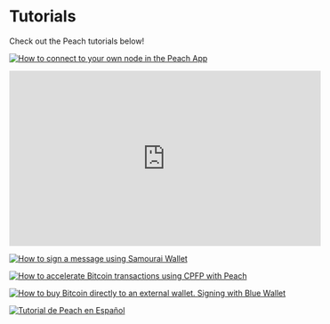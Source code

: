 # Tutorials

Check out the Peach tutorials below!

[![How to connect to your own node in the Peach App](https://img.youtube.com/vi/xtvq2i3mIYg/0.jpg)](https://www.youtube.com/watch?v=xtvq2i3mIYg)

<iframe width="560" height="315" src="https://www.youtube.com/watch?v=xtvq2i3mIYg" frameborder="0" allow="accelerometer; autoplay; clipboard-write; encrypted-media; gyroscope; picture-in-picture" allowfullscreen></iframe>


[![How to sign a message using Samourai Wallet](https://img.youtube.com/vi/video-id/0.jpg)](https://www.youtube.com/watch?v=xgewSfhLgtY)


[![How to accelerate Bitcoin transactions using CPFP with Peach](https://img.youtube.com/vi/video-id/0.jpg)](https://www.youtube.com/watch?v=24OtQkL0CxU)


[![How to buy Bitcoin directly to an external wallet. Signing with Blue Wallet](https://img.youtube.com/vi/video-id/0.jpg)](https://www.youtube.com/watch?v=d3STuVfFWfQ)


[![Tutorial de Peach en Español](https://img.youtube.com/vi/video-id/0.jpg)](https://www.youtube.com/watch?v=sVwSzTVIe6s)
